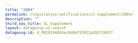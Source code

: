 ```yaml
---
title: "2004"
permalink: /legislative-notifications/sl-supplement/2004/
description: ""
third_nav_title: SL Supplement
layout: datagovsg-v2-search
datagovsg-id: d_9929194d93ec0d64f53922a202f28dff
---
```


